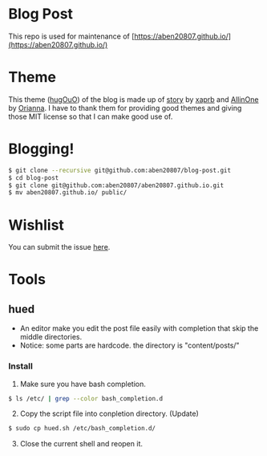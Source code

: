 # Blog Post

This repo is used for maintenance of [https://aben20807.github.io/](https://aben20807.github.io/)

# Theme

This theme ([hugOuO](https://github.com/aben20807/hugOuO)) of the blog is made up of [story](https://github.com/xaprb/story) by [xaprb](https://github.com/xaprb) and [AllinOne](https://github.com/orianna-zzo/AllinOne) by [Orianna](https://github.com/orianna-zzo).
I have to thank them for providing good themes and giving those MIT license so that I can make good use of.

# Blogging!

```bash
$ git clone --recursive git@github.com:aben20807/blog-post.git
$ cd blog-post
$ git clone git@github.com:aben20807/aben20807.github.io.git 
$ mv aben20807.github.io/ public/
```

# Wishlist

You can submit the issue [here](https://github.com/aben20807/blog-post/issues).

# Tools

## hued

+ An editor make you edit the post file easily with completion that skip the middle directories.
+ Notice: some parts are hardcode. the directory is "content/posts/"

### Install

1. Make sure you have bash completion.
```bash
$ ls /etc/ | grep --color bash_completion.d
```
2. Copy the script file into conpletion directory. (Update)
```bash
$ sudo cp hued.sh /etc/bash_completion.d/
```
3. Close the current shell and reopen it.
